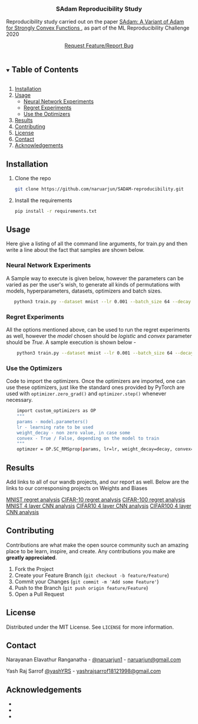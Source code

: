 <h3 align="center">SAdam Reproducibility Study</h3>

 Reproducibility study carried out on the paper <a href = "https://openreview.net/forum?id=rye5YaEtPr">SAdam: A Variant of Adam for Strongly Convex Functions </a>, 
as part of the ML Reproducibility Challenge 2020 
    <br />
    <p align = "center"><a href="https://github.com/naruarjun/SADAM-reproducibility/issues">Request Feature/Report Bug</a>
    </p>



<!-- TABLE OF CONTENTS -->
<details open="open">
  <summary><h2 style="display: inline-block">Table of Contents</h2></summary>
  <ol>
    <li><a href="#installation">Installation</a></li>
    <li>
        <a href="#usage">Usage</a>
        <ul>
            <li><a href="#neural-network-experiments">Neural Network Experiments</a></li>
            <li><a href="#regret-experiments">Regret Experiments</a></li>
            <li><a href="#use-the-optimizers">Use the Optimizers</a></li>
        </ul>
    </li>
    <li><a href="#reports">Results</a></li>
    <li><a href="#contributing">Contributing</a></li>
    <li><a href="#license">License</a></li>
    <li><a href="#contact">Contact</a></li>
    <li><a href="#acknowledgements">Acknowledgements</a></li>
  </ol>
</details>


## Installation

1. Clone the repo
   ```sh
   git clone https://github.com/naruarjun/SADAM-reproducibility.git
   ```
2. Install the requirements
   ```sh
   pip install -r requirements.txt 
   ```
<!-- USAGE EXAMPLES -->
## Usage

Here give a listing of all the command line arguments, for train.py 
and then write a line about the fact that samples are shown below. 

### Neural Network Experiments
A Sample way to execute is given below, however the parameters can be varied as per the user's wish, to generate all kinds of permutations with models, hyperparameters, datasets, optimizers and batch sizes. 
```sh
   python3 train.py --dataset mnist --lr 0.001 --batch_size 64 --decay 0 --optimizer adam --epochs 100 --model nn
```
### Regret Experiments
All the options mentioned above, can be used to run the regret experiments as well, however the *model* chosen should be *logistic* and *convex* parameter should be *True*. A sample execution is shown below - 
```sh
    python3 train.py --dataset mnist --lr 0.001 --batch_size 64 --decay 1e2 --optimizer adam --epochs 100 --model logistic --convex True
```
### Use the Optimizers
Code to import the optimizers. Once the optimizers are imported, one can use these optimizers, just like the standard ones provided by PyTorch are used with ```optimizer.zero_grad()``` and ```optimizer.step()``` whenever necessary. 
```sh
    import custom_optimizers as OP 
    """
    params - model.parameters() 
    lr - learning rate to be used 
    weight_decay - non zero value, in case some 
    convex - True / False, depending on the model to train
    """
    optimzer = OP.SC_RMSprop(params, lr=lr, weight_decay=decay, convex=convex)
```

## Results 

Add links to all of our wandb projects, and our report as well. 
Below are the links to our corresponsing projects on Weights and Biases

<a href="https://wandb.ai/naruarjun/sadam-mnist-final">MNIST regret analysis</a>
<a href="https://wandb.ai/naruarjun/sadam-cifar10-final">CIFAR-10 regret analysis</a>
<a href="https://wandb.ai/naruarjun/sadam-cifar100-final">CIFAR-100 regret analysis</a>
<a href="https://wandb.ai/yashsarrof/mnist">MNIST 4 layer CNN analysis</a>
<a href="https://wandb.ai/yashsarrof/cifar10">CIFAR10 4 layer CNN analysis</a>
<a href="https://wandb.ai/yashsarrof/cifar100">CIFAR100 4 layer CNN analysis</a>
<!-- CONTRIBUTING -->
## Contributing

Contributions are what make the open source community such an amazing place to be learn, inspire, and create. Any contributions you make are **greatly appreciated**.

1. Fork the Project
2. Create your Feature Branch (`git checkout -b feature/Feature`)
3. Commit your Changes (`git commit -m 'Add some Feature'`)
4. Push to the Branch (`git push origin feature/Feature`)
5. Open a Pull Request



<!-- LICENSE -->
## License

Distributed under the MIT License. See `LICENSE` for more information.



<!-- CONTACT -->
## Contact

Narayanan Elavathur Ranganatha - [@naruarjun1](https://twitter.com/naruarjun1) - naruarjun@gmail.com

Yash Raj Sarrof [@yashYRS](https://twitter.com/yashYRS) - yashrajsarrof18121998@gmail.com



<!-- ACKNOWLEDGEMENTS -->
## Acknowledgements

* []()
* []()
* []()
